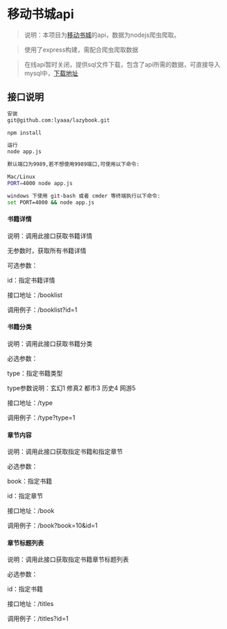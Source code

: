 # 移动书城api

> 说明：本项目为[移动书城](https://github.com/lyaaa/bookLazy.git)的api，数据为nodejs爬虫爬取。

> 使用了express构建，需配合爬虫爬取数据

> 在线api暂时关闭，提供sql文件下载，包含了api所需的数据，可直接导入mysql中，[下载地址](git@github.com:lyaaa/lazybook.git) 

## 接口说明

``` bash
安装
git@github.com:lyaaa/lazybook.git

npm install

运行
node app.js

默认端口为9989,若不想使用9989端口,可使用以下命令:

Mac/Linux
PORT=4000 node app.js

windows 下使用 git-bash 或者 cmder 等终端执行以下命令:
set PORT=4000 && node app.js
```

#### 书籍详情
说明：调用此接口获取书籍详情

无参数时，获取所有书籍详情

可选参数：

id：指定书籍详情

接口地址：/booklist

调用例子：/booklist?id=1

#### 书籍分类
说明：调用此接口获取书籍分类

必选参数：

type：指定书籍类型

type参数说明：玄幻1 修真2 都市3 历史4 网游5

接口地址：/type

调用例子：/type?type=1

#### 章节内容
说明：调用此接口获取指定书籍和指定章节

必选参数：

book：指定书籍

id：指定章节

接口地址：/book

调用例子：/book?book=10&id=1

#### 章节标题列表
说明：调用此接口获取指定书籍章节标题列表

必选参数：

id：指定书籍

接口地址：/titles

调用例子：/titles?id=1

